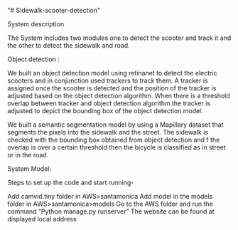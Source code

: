 "# Sidewalk-scooter-detection" 

System description

The System includes two modules one to detect the scooter and track it and the other to detect the sidewalk and road.


Object detection :

We built an object detection model using retinanet to detect the electric scooters and in conjunction used trackers to track them. A tracker is assigned once the scooter is detected and the position of the tracker is adjusted based on the object detection algorithm. When there is a threshold overlap between tracker and object detection algorithm the tracker is adjusted to depict the bounding box of the object detection model.


We built a semantic segmentation model by using a Mapillary dataset that segments the pixels into the sidewalk and the street. The sidewalk is checked with the bounding box obtained from object detection and f the overlap is over a certain threshold then the bicycle is classified as in street or in the road.






System Model:





Steps to set up the code and start running-

Add camvid.tiny folder in AWS>santamonica
Add model in the models folder in AWS>santamonica>models
Go to the AWS folder and run the command “Python manage.py runserver”
The website can be found at displayed local address

